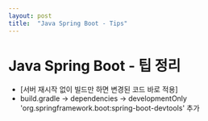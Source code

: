 ```yaml
---
layout: post
title:  "Java Spring Boot - Tips"
---
```


# Java Spring Boot - 팁 정리

- [서버 재시작 없이 빌드만 하면 변경된 코드 바로 적용]
- build.gradle -> dependencies -> developmentOnly 'org.springframework.boot:spring-boot-devtools' 추가
